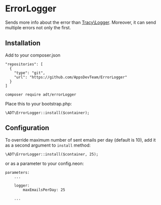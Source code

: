 ErrorLogger
===========

Sends more info about the error than [Tracy\Logger](https://github.com/nette/tracy). Moreover, it can send multiple errors not only the first.

Installation
------------

Add to your composer.json
````
"repositories": [
  {
    "type": "git",
    "url": "https://github.com/AppsDevTeam/ErrorLogger"
  }
]
````

````
composer require adt/errorLogger
````

Place this to your bootstrap.php:
````
\ADT\ErrorLogger::install($container);
````

Configuration
-------------

To override maximum number of sent emails per day (default is 10), add it as a second argument to `install` method:
````
\ADT\ErrorLogger::install($container, 25);
````

or as a parameter to your config.neon:
````
parameters:
    ...

    logger:
        maxEmailsPerDay: 25

    ...
````